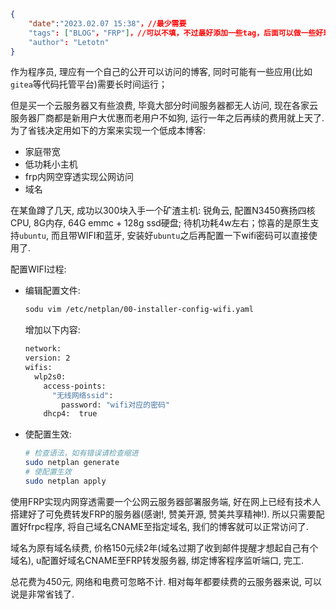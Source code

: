 ```json
{
    "date":"2023.02.07 15:38"，//最少需要
    "tags": ["BLOG"，"FRP"]，//可以不填，不过最好添加一些tag，后面可以做一些好玩的东西。
    "author": "Letotn"
}
```

作为程序员, 理应有一个自己的公开可以访问的博客, 同时可能有一些应用(比如`gitea`等代码托管平台)需要长时间运行；

但是买一个云服务器又有些浪费, 毕竟大部分时间服务器都无人访问, 现在各家云服务器厂商都是新用户大优惠而老用户不如狗, 运行一年之后再续的费用就上天了. 为了省钱决定用如下的方案来实现一个低成本博客:
- 家庭带宽
- 低功耗小主机
- frp内网空穿透实现公网访问
- 域名

在某鱼蹲了几天, 成功以300块入手一个矿渣主机: 锐角云, 配置N3450赛扬四核CPU, 8G内存, 64G emmc + 128g ssd硬盘; 待机功耗4w左右；惊喜的是原生支持`ubuntu`, 而且带WIFI和蓝牙, 安装好`ubuntu`之后再配置一下wifi密码可以直接使用了. 

配置WIFI过程:
- 编辑配置文件:
  ```bash
  sodu vim /etc/netplan/00-installer-config-wifi.yaml
  ```
  增加以下内容:
  ```bash
  network:
  version: 2
  wifis:
    wlp2s0:
      access-points:
        "无线网络ssid":
          password: "wifi对应的密码"
      dhcp4:  true
  ```
- 使配置生效:
  ```bash
  # 检查语法，如有错误请检查缩进
  sudo netplan generate
  # 使配置生效
  sudo netplan apply
  ```

使用FRP实现内网穿透需要一个公网云服务器部署服务端, 好在网上已经有技术人搭建好了可免费转发FRP的服务器(感谢!, 赞美开源, 赞美共享精神!). 所以只需要配置好frpc程序, 将自己域名CNAME至指定域名, 我们的博客就可以正常访问了.

域名为原有域名续费, 价格150元续2年(域名过期了收到邮件提醒才想起自己有个域名), u配置好域名CNAME至FRP转发服务器, 绑定博客程序监听端口, 完工.

总花费为450元, 网络和电费可忽略不计. 相对每年都要续费的云服务器来说, 可以说是非常省钱了.